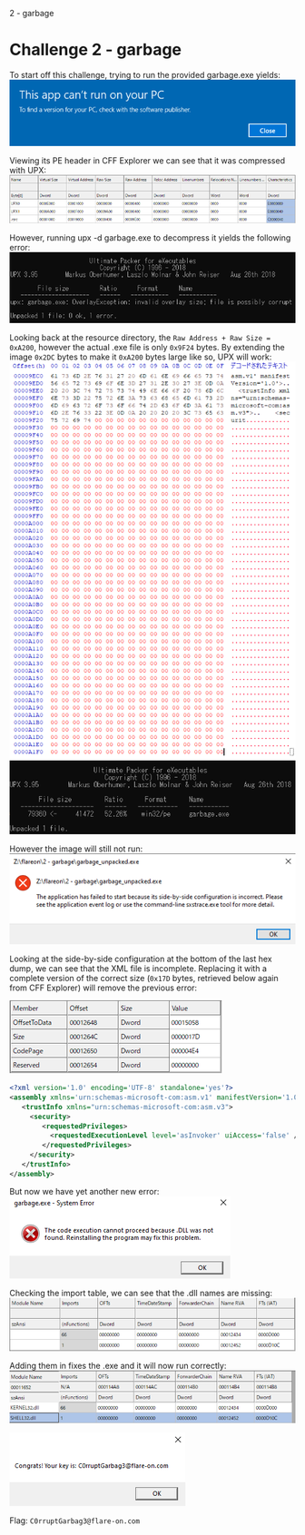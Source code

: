 2 - garbage

# Challenge 2 - garbage

To start off this challenge, trying to run the provided garbage.exe yields:
![365719b5d92f286e77a7ce691374d99b.png](../_resources/8a7f3d33c7a24c96a36ac9293657d5ba.png)

Viewing its PE header in CFF Explorer we can see that it was compressed with UPX:
![c3611b4b43ee01b137a3ec4cd7c479cc.png](../_resources/9a9b268ba55d48f9ad1f33e19d1c830a.png)

However, running upx -d garbage.exe to decompress it yields the following error:
![cc22fdb6279faf87ae4b925f7baa697f.png](../_resources/cdedb6afa6674128be4293127009100b.png)

Looking back at the resource directory, the ```Raw Address + Raw Size = 0xA200```, however the actual .exe file is only ```0x9F24``` bytes. By extending the image ```0x2DC``` bytes to make it ```0xA200``` bytes large like so, UPX will work:
![f0c2c9cea1c1a8506d30424f0267ada2.png](../_resources/ec7a9639acde4ec293dfad581dce1de3.png)
![74fddc9dd32e9413b1fa87028b38389f.png](../_resources/9da652d6842147afb5b2e780c7810532.png)

However the image will still not run:
![43cda75109e84dbae76b63d8a501b58e.png](../_resources/cdfcb81e280043a6b8e162669c9d9b9a.png)

Looking at the side-by-side configuration at the bottom of the last hex dump, we can see that the XML file is incomplete. Replacing it with a complete version of the correct size (```0x17D``` bytes, retrieved below again from CFF Explorer) will remove the previous error:

![e232cc93474cd423acf7f66de12c1e50.png](../_resources/719b57741627436a9c4fa63c8b2a120a.png)

```xml
<?xml version='1.0' encoding='UTF-8' standalone='yes'?>
<assembly xmlns='urn:schemas-microsoft-com:asm.v1' manifestVersion='1.0'>
   <trustInfo xmlns="urn:schemas-microsoft-com:asm.v3">
     <security>
        <requestedPrivileges>
          <requestedExecutionLevel level='asInvoker' uiAccess='false' />
        </requestedPrivileges>
     </security>
   </trustInfo>
</assembly>
```

But now we have yet another new error:
![ea8fd8647820051908d367be4305fe80.png](../_resources/ad2121874788499eac9737f34ca9caf9.png)

Checking the import table, we can see that the .dll names are missing:
![8f1e63035f594a36956f89915255d63b.png](../_resources/2c61e371a2774088b267e3f322157f04.png)

Adding them in fixes the .exe and it will now run correctly:
![f721669f628ea431c6955a7d86dd548a.png](../_resources/4303df3f0be045e4b37bfc1fc6305856.png)


![9533c2a9fd248c152cf3c705f5306729.png](../_resources/9027604f3f054d7cb6b03a01cd8f640e.png)

Flag: `C0rruptGarbag3@flare-on.com`